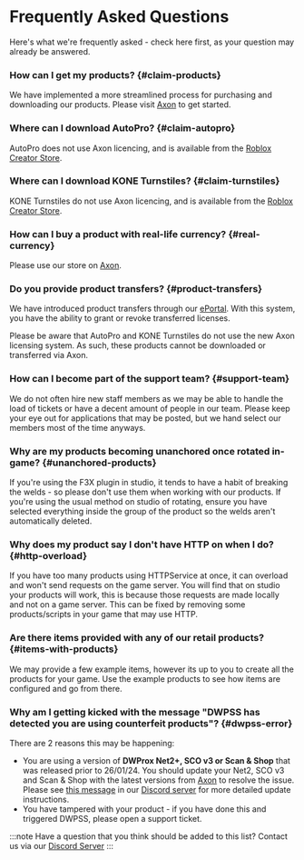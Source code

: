 # Frequently Asked Questions
Here's what we're frequently asked - check here first, as your question may already be answered.

### How can I get my products? {#claim-products}
We have implemented a more streamlined process for purchasing and downloading our products. Please visit [Axon](https://axon.whitehill.group) to get started.

### Where can I download AutoPro? {#claim-autopro}
AutoPro does not use Axon licencing, and is available from the [Roblox Creator Store](https://www.roblox.com/library/6781975106).

### Where can I download KONE Turnstiles? {#claim-turnstiles}
KONE Turnstiles do not use Axon licencing, and is available from the [Roblox Creator Store](https://www.roblox.com/library/6821432149).

### How can I buy a product with real-life currency? {#real-currency}
Please use our store on [Axon](https://axon.whitehill.group).

### Do you provide product transfers? {#product-transfers}
We have introduced product transfers through our [ePortal](https://www.roblox.com/games/13188104119/Whitehill-ePortal). With this system, you have the ability to grant or revoke transferred licenses.

Please be aware that AutoPro and KONE Turnstiles do not use the new Axon licensing system. As such, these products cannot be downloaded or transferred via Axon.

### How can I become part of the support team? {#support-team}
We do not often hire new staff members as we may be able to handle the load of tickets or have a decent amount of people in our team. Please keep your eye out for applications that may be posted, but we hand select our members most of the time anyways.

### Why are my products becoming unanchored once rotated in-game? {#unanchored-products}
If you're using the F3X plugin in studio, it tends to have a habit of breaking the welds - so please don't use them when working with our products. If you're using the usual method on studio of rotating, ensure you have selected everything inside the group of the product so the welds aren't automatically deleted.

### Why does my product say I don't have HTTP on when I do? {#http-overload}
If you have too many products using HTTPService at once, it can overload and won't send requests on the game server. You will find that on studio your products will work, this is because those requests are made locally and not on a game server. This can be fixed by removing some products/scripts in your game that may use HTTP.

### Are there items provided with any of our retail products? {#items-with-products}
We may provide a few example items, however its up to you to create all the products for your game. Use the example products to see how items are configured and go from there.

### Why am I getting kicked with the message "DWPSS has detected you are using counterfeit products"? {#dwpss-error}
There are 2 reasons this may be happening:
- You are using a version of <b>DWProx Net2+, SCO v3 or Scan & Shop</b> that was released prior to 26/01/24. You should update your Net2, SCO v3 and Scan & Shop with the latest versions from [Axon](https://axon.whitehill.group) to resolve the issue. Please see [this message](https://discord.com/channels/616745092279173151/1169430086500491375/1200237894430892072) in our [Discord server](https://discord.whitehill.group) for more detailed update instructions.
- You have tampered with your product - if you have done this and triggered DWPSS, please open a support ticket.


:::note
Have a question that you think should be added to this list? Contact us via our [Discord Server](https://discord.whitehill.group/)
:::
